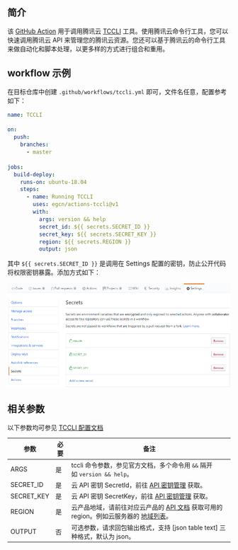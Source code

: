 ## 简介

该 [GitHub Action](https://help.github.com/cn/actions) 用于调用腾讯云
[TCCLI](https://github.com/TencentCloud/tencentcloud-cli)
工具。使用腾讯云命令行工具，您可以快速调用腾讯云 API 来管理您的腾讯云资源。您还可以基于腾讯云的命令行工具来做自动化和脚本处理，以更多样的方式进行组合和重用。

## workflow 示例

在目标仓库中创建 `.github/workflows/tccli.yml` 即可，文件名任意，配置参考如下：

```yaml
name: TCCLI

on:
  push:
    branches:
      - master

jobs:
  build-deploy:
    runs-on: ubuntu-18.04
    steps:
      - name: Running TCCLI
        uses: egcn/actions-tccli@v1
        with:
          args: version && help
          secret_id: ${{ secrets.SECRET_ID }}
          secret_key: ${{ secrets.SECRET_KEY }}
          region: ${{ secrets.REGION }}
          output: json
```

其中 `${{ secrets.SECRET_ID }}` 是调用在 Settings 配置的密钥，防止公开代码将权限密钥暴露。添加方式如下：

![Settings](images/repo-secrets.png)

## 相关参数

以下参数均可参见 [TCCLI 配置文档](https://github.com/TencentCloud/tencentcloud-cli#%E9%85%8D%E7%BD%AEtccli)

| 参数 | 必要 | 备注 |
| --- | --- | --- |
| ARGS | 是 | tccli 命令参数，参见官方文档，多个命令用 ` && ` 隔开<br>如 `version && help`。 |
| SECRET_ID | 是 | 云 API 密钥 SecretId，前往 [API 密钥管理](https://console.cloud.tencent.com/cam/capi) 获取。 |
| SECRET_KEY | 是 | 云 API 密钥 SecretKey，前往 [API 密钥管理](https://console.cloud.tencent.com/cam/capi) 获取。 |
| REGION | 是 | 云产品地域，请前往对应云产品的 [API 文档](https://cloud.tencent.com/document/api) 获取可用的 region。例如云服务器的 [地域列表](https://cloud.tencent.com/document/api/213/15692#.E5.9C.B0.E5.9F.9F.E5.88.97.E8.A1.A8)。 |
| OUTPUT | 否 |  可选参数，请求回包输出格式，支持 [json table text] 三种格式，默认为 json。 |
